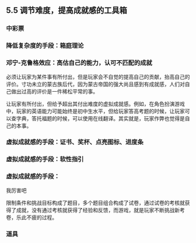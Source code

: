## 5.5 调节难度，提高成就感的工具箱

### 中彩票

### 降低复杂度的手段：箱庭理论

### 邓宁-克鲁格效应：高估自己的能力，认可不匹配的成就

必须让玩家为某件事有所付出，但是玩家会不自觉的提高自己的贡献，抬高自己的评价。寸功未立的蒙古族后代，因为蒙古帝国的强大尚且感到有成就感，人们对自己做出过高的评价是一件稀松平常的事。

让玩家有所付出，但给予超出其付出难度的虚拟成就感。例如，在角色扮演游戏中，玩家的英语能力可能始终是初中生水平，但给玩家答高考题的时候，让玩家可以查字典，答托福题的时候，可以使用在线翻译。其实就是，玩家作弊也觉得是自己的本事。

### 虚拟成就感的手段：证书、奖杯、点亮图标、进度条

### 虚拟成就感的手段：软性指引

### 虚拟成就感的手段：

我厉害吧


限制条件和挑战目标构成了题目，多个题目组合构成了试卷，通过试卷的考核就获得了成就，没有通过考核就获得了经验和反馈，而游戏，就是玩家不断挑战新考卷，乐此不疲的过程。

### 道具